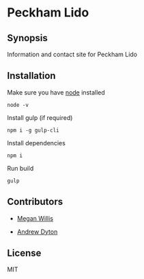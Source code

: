 # Peckham Lido

## Synopsis

Information and contact site for Peckham Lido

## Installation

Make sure you have [node](https://nodejs.org/) installed
```
node -v
```

Install gulp (if required)
```
npm i -g gulp-cli
```

Install dependencies
```
npm i
```

Run build
```
gulp
```

## Contributors

* [Megan Willis](https://github.com/meganwillis)

* [Andrew Dyton](https://github.com/andyvidual)

## License

MIT
